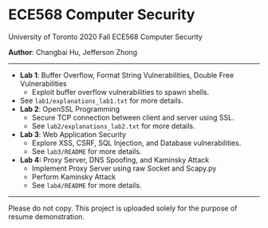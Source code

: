# ECE568 Computer Security
University of Toronto 2020 Fall ECE568 Computer Security

**Author**: Changbai Hu, Jefferson Zhong

---

- **Lab 1**: Buffer Overflow, Format String Vulnerabilities, Double Free Vulnerabilities
  - Exploit buffer overflow vulnerabilities to spawn shells.
- See `lab1/explanations_lab1.txt` for more details.
- **Lab 2**: OpenSSL Programming
  - Secure TCP connection between client and server using SSL.
  - See `lab2/explanations_lab2.txt` for more details.
- **Lab 3**: Web Application Security
  - Explore XSS, CSRF, SQL Injection, and Database vulnerabilities.
  - See `lab3/README` for more details.
- **Lab 4:** Proxy Server, DNS Spoofing, and Kaminsky Attack
  - Implement Proxy Server using raw Socket and Scapy.py
  - Perform Kaminsky Attack
  - See `lab4/README` for more details.

---

Please do not copy. This project is uploaded solely for the purpose of resume demonstration.
